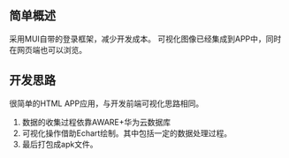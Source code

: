 ## 简单概述
采用MUI自带的登录框架，减少开发成本。
可视化图像已经集成到APP中，同时在网页端也可以浏览。
## 开发思路
很简单的HTML APP应用，与开发前端可视化思路相同。
1. 数据的收集过程依靠AWARE+华为云数据库
2. 可视化操作借助Echart绘制。其中包括一定的数据处理过程。
3. 最后打包成apk文件。
